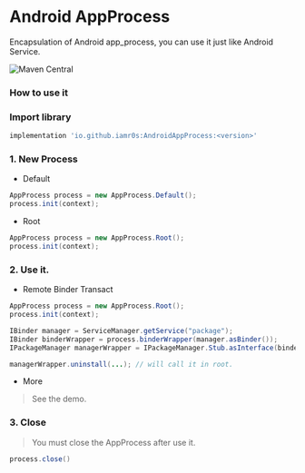 # Android AppProcess

Encapsulation of Android app_process, you can use it just like Android Service.

![Maven Central](https://img.shields.io/maven-central/v/io.github.iamr0s/AndroidAppProcess)

### How to use it

### Import library

```Groovy
implementation 'io.github.iamr0s:AndroidAppProcess:<version>'
```

### 1. New Process

- Default

```java
AppProcess process = new AppProcess.Default();
process.init(context);
```

- Root

```java
AppProcess process = new AppProcess.Root();
process.init(context);
```

### 2. Use it.

- Remote Binder Transact

```java
AppProcess process = new AppProcess.Root();
process.init(context);

IBinder manager = ServiceManager.getService("package");
IBinder binderWrapper = process.binderWrapper(manager.asBinder());
IPackageManager managerWrapper = IPackageManager.Stub.asInterface(binderWrapper);

managerWrapper.uninstall(...); // will call it in root.
```

- More

> See the demo.

### 3. Close

> You must close the AppProcess after use it.

```java
process.close()
```
